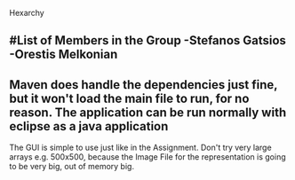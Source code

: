 Hexarchy

#List of Members in the Group
-Stefanos Gatsios
-Orestis Melkonian
-----------------------------
Maven does handle the dependencies just fine, but it won't load the main file to run, for no reason.
The application can be run normally with eclipse as a java application
---------------------------
The GUI is simple to use just like in the Assignment.
Don't try very large arrays e.g. 500x500, because the Image File for the representation is going to be very big, out of memory big.
